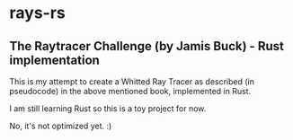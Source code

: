 # rays-rs
## The Raytracer Challenge (by Jamis Buck) - Rust implementation

This is my attempt to create a Whitted Ray Tracer as described (in pseudocode) in the above mentioned book, implemented in Rust.

I am still learning Rust so this is a toy project for now.

No, it's not optimized yet. :)
